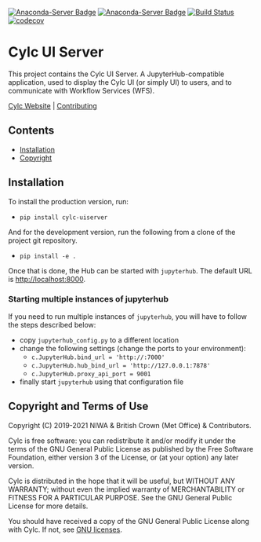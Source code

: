 [![Anaconda-Server Badge](https://anaconda.org/conda-forge/cylc-uiserver/badges/version.svg)](https://anaconda.org/conda-forge/cylc-uiserver)
[![Anaconda-Server Badge](https://anaconda.org/conda-forge/cylc-uiserver/badges/downloads.svg)](https://anaconda.org/conda-forge/cylc-uiserver)
[![Build Status](https://travis-ci.org/cylc/cylc-uiserver.svg?branch=master)](https://travis-ci.org/cylc/cylc-uiserver)
[![codecov](https://codecov.io/gh/cylc/cylc-uiserver/branch/master/graph/badge.svg)](https://codecov.io/gh/cylc/cylc-uiserver)

# Cylc UI Server

This project contains the Cylc UI Server. A JupyterHub-compatible application,
used to display the Cylc UI (or simply UI) to users, and to communicate with
Workflow Services (WFS).

[Cylc Website](https://cylc.org/) |
[Contributing](CONTRIBUTING.md)

## Contents

- [Installation](#installation)
- [Copyright](#copyright-and-terms-of-use)

## Installation

To install the production version, run:

- `pip install cylc-uiserver`

And for the development version, run the following from a clone of the project
git repository.

- `pip install -e .`

Once that is done, the Hub can be started with `jupyterhub`.
The default URL is [http://localhost:8000](http://localhost:8000).

### Starting multiple instances of jupyterhub

If you need to run multiple instances of `jupyterhub`, you will have to follow
the steps described below:

- copy `jupyterhub_config.py` to a different location
- change the following settings (change the ports to your environment):
    * `c.JupyterHub.bind_url = 'http://:7000'`
    * `c.JupyterHub.hub_bind_url = 'http://127.0.0.1:7878'`
    * `c.JupyterHub.proxy_api_port = 9001`
- finally start `jupyterhub` using that configuration file

## Copyright and Terms of Use

Copyright (C) 2019-<span actions:bind='current-year'>2021</span> NIWA & British Crown (Met Office) & Contributors.

Cylc is free software: you can redistribute it and/or modify it under the terms
of the GNU General Public License as published by the Free Software Foundation,
either version 3 of the License, or (at your option) any later version.

Cylc is distributed in the hope that it will be useful, but WITHOUT ANY
WARRANTY; without even the implied warranty of MERCHANTABILITY or FITNESS FOR A
PARTICULAR PURPOSE.  See the GNU General Public License for more details.

You should have received a copy of the GNU General Public License along with
Cylc.  If not, see [GNU licenses](http://www.gnu.org/licenses/).
